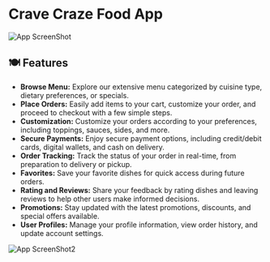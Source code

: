 # Crave Craze Food App

![App ScreenShot](https://cravecraze.s3.eu-north-1.amazonaws.com/Colorful+Planner+Mobile+App+Promotion+Instagram+Post+(2).png)

## 🍽️ Features
- **Browse Menu:** Explore our extensive menu categorized by cuisine type, dietary preferences, or specials.
- **Place Orders:** Easily add items to your cart, customize your order, and proceed to checkout with a few simple steps.
- **Customization:** Customize your orders according to your preferences, including toppings, sauces, sides, and more.
- **Secure Payments:** Enjoy secure payment options, including credit/debit cards, digital wallets, and cash on delivery.
- **Order Tracking:** Track the status of your order in real-time, from preparation to delivery or pickup.
- **Favorites:** Save your favorite dishes for quick access during future orders.
- **Rating and Reviews:** Share your feedback by rating dishes and leaving reviews to help other users make informed decisions.
- **Promotions:** Stay updated with the latest promotions, discounts, and special offers available.
- **User Profiles:** Manage your profile information, view order history, and update account settings.

![App ScreenShot2](https://cravecraze.s3.eu-north-1.amazonaws.com/Colorful+Planner+Mobile+App+Promotion+Instagram+Post+(3).png)
